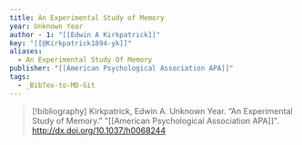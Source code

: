 ```yaml
---
title: An Experimental Study of Memory
year: Unknown Year
author - 1: "[[Edwin A Kirkpatrick]]"
key: "[[@Kirkpatrick1894-yk]]"
aliases:
  - An Experimental Study Of Memory
publisher: "[[American Psychological Association APA]]"
tags:
  - _BibTex-to-MD-Git
---
```


> [!bibliography]
> Kirkpatrick, Edwin A. Unknown Year. “An Experimental Study of Memory.” "[[American Psychological Association APA]]". http://dx.doi.org/10.1037/h0068244